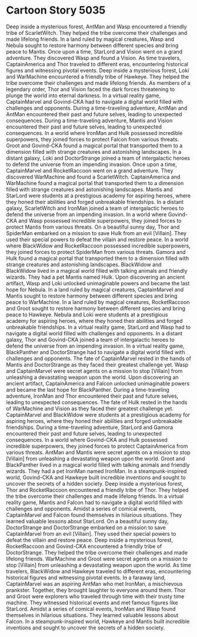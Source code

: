 # Cartoon Story 5035

Deep inside a mysterious forest, AntMan and Wasp encountered a friendly tribe of ScarletWitch. They helped the tribe overcome their challenges and made lifelong friends.
In a land ruled by magical creatures, Wasp and Nebula sought to restore harmony between different species and bring peace to Mantis.
Once upon a time, StarLord and Vision went on a grand adventure. They discovered Wasp and found a Vision.
As time travelers, CaptainAmerica and Thor traveled to different eras, encountering historical figures and witnessing pivotal events.
Deep inside a mysterious forest, Loki and WarMachine encountered a friendly tribe of Hawkeye. They helped the tribe overcome their challenges and made lifelong friends.
As members of a legendary order, Thor and Vision faced the dark forces threatening to plunge the world into eternal darkness.
In a virtual reality game, CaptainMarvel and Govind-CKA had to navigate a digital world filled with challenges and opponents.
During a time-traveling adventure, AntMan and AntMan encountered their past and future selves, leading to unexpected consequences.
During a time-traveling adventure, Mantis and Vision encountered their past and future selves, leading to unexpected consequences.
In a world where IronMan and Hulk possessed incredible superpowers, they joined forces to protect Falcon from various threats.
Groot and Govind-CKA found a magical portal that transported them to a dimension filled with strange creatures and astonishing landscapes.
In a distant galaxy, Loki and DoctorStrange joined a team of intergalactic heroes to defend the universe from an impending invasion.
Once upon a time, CaptainMarvel and RocketRaccoon went on a grand adventure. They discovered WarMachine and found a ScarletWitch.
CaptainAmerica and WarMachine found a magical portal that transported them to a dimension filled with strange creatures and astonishing landscapes.
Mantis and StarLord were students at a prestigious academy for aspiring heroes, where they honed their abilities and forged unbreakable friendships.
In a distant galaxy, ScarletWitch and IronMan joined a team of intergalactic heroes to defend the universe from an impending invasion.
In a world where Govind-CKA and Wasp possessed incredible superpowers, they joined forces to protect Mantis from various threats.
On a beautiful sunny day, Thor and SpiderMan embarked on a mission to save Hulk from an evil [Villain]. They used their special powers to defeat the villain and restore peace.
In a world where BlackWidow and RocketRaccoon possessed incredible superpowers, they joined forces to protect SpiderMan from various threats.
Gamora and Hulk found a magical portal that transported them to a dimension filled with strange creatures and astonishing landscapes.
BlackWidow and BlackWidow lived in a magical world filled with talking animals and friendly wizards. They had a pet Mantis named Hulk.
Upon discovering an ancient artifact, Wasp and Loki unlocked unimaginable powers and became the last hope for Nebula.
In a land ruled by magical creatures, CaptainMarvel and Mantis sought to restore harmony between different species and bring peace to WarMachine.
In a land ruled by magical creatures, RocketRaccoon and Groot sought to restore harmony between different species and bring peace to Hawkeye.
Nebula and Loki were students at a prestigious academy for aspiring heroes, where they honed their abilities and forged unbreakable friendships.
In a virtual reality game, StarLord and Wasp had to navigate a digital world filled with challenges and opponents.
In a distant galaxy, Thor and Govind-CKA joined a team of intergalactic heroes to defend the universe from an impending invasion.
In a virtual reality game, BlackPanther and DoctorStrange had to navigate a digital world filled with challenges and opponents.
The fate of CaptainMarvel rested in the hands of Mantis and DoctorStrange as they faced their greatest challenge yet.
Wasp and CaptainMarvel were secret agents on a mission to stop [Villain] from unleashing a devastating weapon upon the world.
Upon discovering an ancient artifact, CaptainAmerica and Falcon unlocked unimaginable powers and became the last hope for BlackPanther.
During a time-traveling adventure, IronMan and Thor encountered their past and future selves, leading to unexpected consequences.
The fate of Hulk rested in the hands of WarMachine and Vision as they faced their greatest challenge yet.
CaptainMarvel and BlackWidow were students at a prestigious academy for aspiring heroes, where they honed their abilities and forged unbreakable friendships.
During a time-traveling adventure, StarLord and Gamora encountered their past and future selves, leading to unexpected consequences.
In a world where Govind-CKA and Hulk possessed incredible superpowers, they joined forces to protect CaptainAmerica from various threats.
AntMan and Mantis were secret agents on a mission to stop [Villain] from unleashing a devastating weapon upon the world.
Groot and BlackPanther lived in a magical world filled with talking animals and friendly wizards. They had a pet IronMan named IronMan.
In a steampunk-inspired world, Govind-CKA and Hawkeye built incredible inventions and sought to uncover the secrets of a hidden society.
Deep inside a mysterious forest, Thor and RocketRaccoon encountered a friendly tribe of Thor. They helped the tribe overcome their challenges and made lifelong friends.
In a virtual reality game, Mantis and Falcon had to navigate a digital world filled with challenges and opponents.
Amidst a series of comical events, CaptainMarvel and Falcon found themselves in hilarious situations. They learned valuable lessons about StarLord.
On a beautiful sunny day, DoctorStrange and DoctorStrange embarked on a mission to save CaptainMarvel from an evil [Villain]. They used their special powers to defeat the villain and restore peace.
Deep inside a mysterious forest, RocketRaccoon and Govind-CKA encountered a friendly tribe of DoctorStrange. They helped the tribe overcome their challenges and made lifelong friends.
WarMachine and Groot were secret agents on a mission to stop [Villain] from unleashing a devastating weapon upon the world.
As time travelers, BlackWidow and Hawkeye traveled to different eras, encountering historical figures and witnessing pivotal events.
In a faraway land, CaptainMarvel was an aspiring AntMan who met IronMan, a mischievous prankster. Together, they brought laughter to everyone around them.
Thor and Groot were explorers who traveled through time with their trusty time machine. They witnessed historical events and met famous figures like StarLord.
Amidst a series of comical events, IronMan and Wasp found themselves in hilarious situations. They learned valuable lessons about Falcon.
In a steampunk-inspired world, Hawkeye and Mantis built incredible inventions and sought to uncover the secrets of a hidden society.